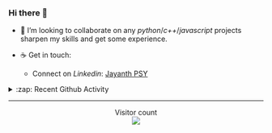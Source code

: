 ### Hi there 👋

<!-- - 🛠 I’m currently interning at [Tower Research Capital](https://www.tower-research.com/) in Core Engineering division. -->

- 👯 I’m looking to collaborate on any *python*/*c++*/*javascript* projects sharpen my skills and get some experience.

- ☕ Get in touch:
  +  Connect on *Linkedin*: [Jayanth PSY](https://www.linkedin.com/in/jayanth-p-b3924812a/)

<!--- ⚡ Fun fact: *Python* is older than *C++* and *Java*. -->

<!-- - :memo: The languages I use these days: 

<img src="https://wakatime.com/share/@j_tesla/e1311265-6285-4c3b-93d5-095ff9619aaf.png" width="700"/>
 -->
<details>
  <summary>:zap: Recent Github Activity</summary>
  
<!--START_SECTION:activity-->
1. 🎉 Merged PR [#166](https://github.com/j-tesla/blog-list/pull/166) in [j-tesla/blog-list](https://github.com/j-tesla/blog-list)
2. 🎉 Merged PR [#11](https://github.com/j-tesla/music-tube-server/pull/11) in [j-tesla/music-tube-server](https://github.com/j-tesla/music-tube-server)
3. 🎉 Merged PR [#10](https://github.com/j-tesla/music-tube-server/pull/10) in [j-tesla/music-tube-server](https://github.com/j-tesla/music-tube-server)
4. 🎉 Merged PR [#9](https://github.com/j-tesla/music-tube-server/pull/9) in [j-tesla/music-tube-server](https://github.com/j-tesla/music-tube-server)
5. 🎉 Merged PR [#8](https://github.com/j-tesla/music-tube-server/pull/8) in [j-tesla/music-tube-server](https://github.com/j-tesla/music-tube-server)
<!--END_SECTION:activity-->

</details>

-----

<p align="center"> 
  Visitor count<br>
  <img src="https://profile-counter.glitch.me/j-tesla/count.svg" />
</p>












<!--
**j-tesla/j-tesla** is a ✨ _special_ ✨ repository because its `README.md` (this file) appears on your GitHub profile.

Here are some ideas to get you started:

- 🔭 I’m currently working on ...
- 🌱 I’m currently learning ...
- 👯 I’m looking to collaborate on ...
- 🤔 I’m looking for help with ...
- 💬 Ask me about ...
- 📫 How to reach me: ...
- 😄 Pronouns: ...
- ⚡ Fun fact: ...
-->

